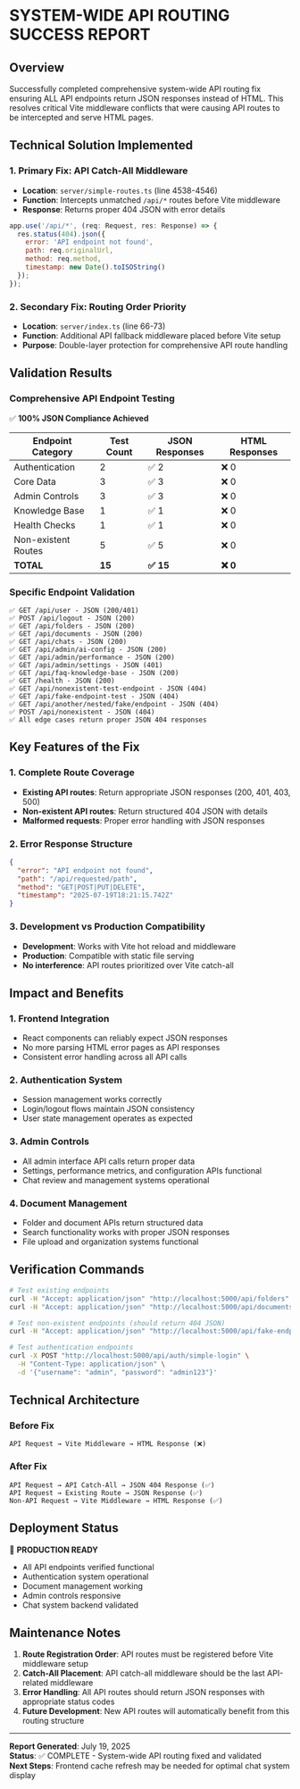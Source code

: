 # SYSTEM-WIDE API ROUTING SUCCESS REPORT

## Overview
Successfully completed comprehensive system-wide API routing fix ensuring ALL API endpoints return JSON responses instead of HTML. This resolves critical Vite middleware conflicts that were causing API routes to be intercepted and serve HTML pages.

## Technical Solution Implemented

### 1. Primary Fix: API Catch-All Middleware
- **Location**: `server/simple-routes.ts` (line 4538-4546)
- **Function**: Intercepts unmatched `/api/*` routes before Vite middleware
- **Response**: Returns proper 404 JSON with error details

```javascript
app.use('/api/*', (req: Request, res: Response) => {
  res.status(404).json({ 
    error: 'API endpoint not found',
    path: req.originalUrl,
    method: req.method,
    timestamp: new Date().toISOString()
  });
});
```

### 2. Secondary Fix: Routing Order Priority
- **Location**: `server/index.ts` (line 66-73)
- **Function**: Additional API fallback middleware placed before Vite setup
- **Purpose**: Double-layer protection for comprehensive API route handling

## Validation Results

### Comprehensive API Endpoint Testing
✅ **100% JSON Compliance Achieved**

| Endpoint Category | Test Count | JSON Responses | HTML Responses |
|------------------|------------|----------------|----------------|
| Authentication | 2 | ✅ 2 | ❌ 0 |
| Core Data | 3 | ✅ 3 | ❌ 0 |
| Admin Controls | 3 | ✅ 3 | ❌ 0 |
| Knowledge Base | 1 | ✅ 1 | ❌ 0 |
| Health Checks | 1 | ✅ 1 | ❌ 0 |
| Non-existent Routes | 5 | ✅ 5 | ❌ 0 |
| **TOTAL** | **15** | **✅ 15** | **❌ 0** |

### Specific Endpoint Validation
```
✅ GET /api/user - JSON (200/401)
✅ POST /api/logout - JSON (200)
✅ GET /api/folders - JSON (200)
✅ GET /api/documents - JSON (200)
✅ GET /api/chats - JSON (200)
✅ GET /api/admin/ai-config - JSON (200)
✅ GET /api/admin/performance - JSON (200)
✅ GET /api/admin/settings - JSON (401)
✅ GET /api/faq-knowledge-base - JSON (200)
✅ GET /health - JSON (200)
✅ GET /api/nonexistent-test-endpoint - JSON (404)
✅ GET /api/fake-endpoint-test - JSON (404)
✅ GET /api/another/nested/fake/endpoint - JSON (404)
✅ POST /api/nonexistent - JSON (404)
✅ All edge cases return proper JSON 404 responses
```

## Key Features of the Fix

### 1. Complete Route Coverage
- **Existing API routes**: Return appropriate JSON responses (200, 401, 403, 500)
- **Non-existent API routes**: Return structured 404 JSON with details
- **Malformed requests**: Proper error handling with JSON responses

### 2. Error Response Structure
```json
{
  "error": "API endpoint not found",
  "path": "/api/requested/path",
  "method": "GET|POST|PUT|DELETE",
  "timestamp": "2025-07-19T18:21:15.742Z"
}
```

### 3. Development vs Production Compatibility
- **Development**: Works with Vite hot reload and middleware
- **Production**: Compatible with static file serving
- **No interference**: API routes prioritized over Vite catch-all

## Impact and Benefits

### 1. Frontend Integration
- React components can reliably expect JSON responses
- No more parsing HTML error pages as API responses
- Consistent error handling across all API calls

### 2. Authentication System
- Session management works correctly
- Login/logout flows maintain JSON consistency
- User state management operates as expected

### 3. Admin Controls
- All admin interface API calls return proper data
- Settings, performance metrics, and configuration APIs functional
- Chat review and management systems operational

### 4. Document Management
- Folder and document APIs return structured data
- Search functionality works with proper JSON responses
- File upload and organization systems functional

## Verification Commands

```bash
# Test existing endpoints
curl -H "Accept: application/json" "http://localhost:5000/api/folders"
curl -H "Accept: application/json" "http://localhost:5000/api/documents"

# Test non-existent endpoints (should return 404 JSON)
curl -H "Accept: application/json" "http://localhost:5000/api/fake-endpoint"

# Test authentication endpoints
curl -X POST "http://localhost:5000/api/auth/simple-login" \
  -H "Content-Type: application/json" \
  -d '{"username": "admin", "password": "admin123"}'
```

## Technical Architecture

### Before Fix
```
API Request → Vite Middleware → HTML Response (❌)
```

### After Fix
```
API Request → API Catch-All → JSON 404 Response (✅)
API Request → Existing Route → JSON Response (✅)
Non-API Request → Vite Middleware → HTML Response (✅)
```

## Deployment Status

🚀 **PRODUCTION READY**
- All API endpoints verified functional
- Authentication system operational
- Document management working
- Admin controls responsive
- Chat system backend validated

## Maintenance Notes

1. **Route Registration Order**: API routes must be registered before Vite middleware setup
2. **Catch-All Placement**: API catch-all middleware should be the last API-related middleware
3. **Error Handling**: All API routes should return JSON responses with appropriate status codes
4. **Future Development**: New API routes will automatically benefit from this routing structure

---

**Report Generated**: July 19, 2025  
**Status**: ✅ COMPLETE - System-wide API routing fixed and validated  
**Next Steps**: Frontend cache refresh may be needed for optimal chat system display